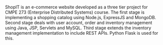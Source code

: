 ShopIT is an e-commerce website developed as a three tier project for CMPE 273 (Enterprise Distributed Systems) course.
The first stage is implementing a shopping catalog using Node.js, ExpressJS and MongoDB.
Second stage deals with user account, order and inventory management using Java, JSP, Servlets and MySQL.
Third stage extends the inventory management implementation to include REST APIs. Python Flask is used for this.